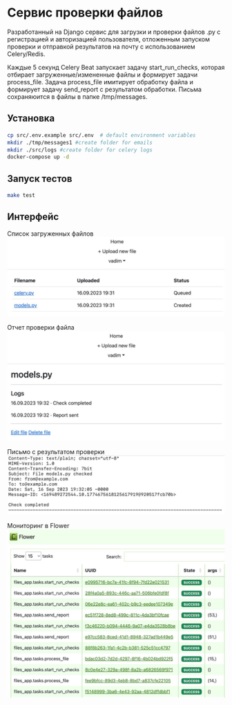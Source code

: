 # Cервис проверки файлов
Разработанный на Django сервис для загрузки и проверки файлов .py с регистрацией и авторизацией пользователя, отложенным запуском проверки и отправкой результатов на почту с использованием Celery/Redis.

Каждые 5 секунд Celery Beat запускает задачу start_run_checks, которая отбирает загруженные/измененные файлы и формирует задачи process_file.
Задача process_file имитирует обработку файла и формирует задачу send_report с результатом обработки.
Письма сохраняюится в файлы в папке /tmp/messages.


## Установка
```bash
cp src/.env.example src/.env  # default environment variables
mkdir ./tmp/messages1 #create folder for emails
mkdir ./src/logs #create folder for celery logs
docker-compose up -d
```

## Запуск тестов
```bash
make test
```

## Интерфейс
Список загруженных файлов
![Список загруженных файлов](images/home.jpeg)


Отчет проверки файла
![Отчет проверки файла](images/detail.jpeg)


Письмо с результатом проверки
![Письмо с результатом проверки](images/email.jpg)


Мониторинг в Flower
![Мониторинг в Flower](images/flower.jpeg)
